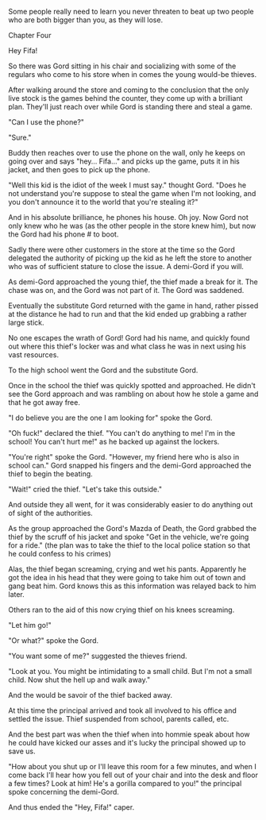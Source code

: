 
 

 

 

 

 

 

 

 

 

 




Some people really need to learn you never threaten to beat up two people who are both bigger than you, as they will lose.













Chapter Four


Hey Fifa!

So there was Gord sitting in his chair and socializing with some of the regulars who come to his store when in comes the young would-be thieves.

After walking around the store and coming to the conclusion that the only live stock is the games behind the counter, they come up with a brilliant plan.  They'll just reach over while Gord is standing there and steal a game.

"Can I use the phone?"

"Sure."

Buddy then reaches over to use the phone on the wall, only he keeps on going over and says "hey… Fifa…" and picks up the game, puts it in his jacket, and then goes to pick up the phone.

"Well this kid is the idiot of the week I must say." thought Gord.  "Does he not understand you're suppose to steal the game when I'm not looking, and you don't announce it to the world that you're stealing it?"

And in his absolute brilliance, he phones his house.  Oh joy.  Now Gord not only knew who he was (as the other people in the store knew him), but now the Gord had his phone # to boot.

Sadly there were other customers in the store at the time so the Gord delegated the authority of picking up the kid as he left the store to another who was of sufficient stature to close the issue.  A demi-Gord if you will.

As demi-Gord approached the young thief, the thief made a break for it.  The chase was on, and the Gord was not part of it.  The Gord was saddened.

Eventually the substitute Gord returned with the game in hand, rather pissed at the distance he had to run and that the kid ended up grabbing a rather large stick.

No one escapes the wrath of Gord!  Gord had his name, and quickly found out where this thief's locker was and what class he was in next using his vast resources.

To the high school went the Gord and the substitute Gord.

Once in the school the thief was quickly spotted and approached.  He didn't see the Gord approach and was rambling on about how he stole a game and that he got away free.

"I do believe you are the one I am looking for" spoke the Gord.

"Oh fuck!" declared the thief.  "You can't do anything to me!  I'm in the school!  You can't hurt me!" as he backed up against the lockers.

"You're right" spoke the Gord.  "However, my friend here who is also in school can."  Gord snapped his fingers and the demi-Gord approached the thief to begin the beating.

"Wait!" cried the thief.  "Let's take this outside."

And outside they all went, for it was considerably easier to do anything out of sight of the authorities.

As the group approached the Gord's Mazda of Death, the Gord grabbed the thief by the scruff of his jacket and spoke "Get in the vehicle, we're going for a ride."  (the plan was to take the thief to the local police station so that he could confess to his crimes)

Alas, the thief began screaming, crying and wet his pants.  Apparently he got the idea in his head that they were going to take him out of town and gang beat him.  Gord knows this as this information was relayed back to him later.

Others ran to the aid of this now crying thief on his knees screaming.  

"Let him go!"

"Or what?" spoke the Gord.

"You want some of me?" suggested the thieves friend.

"Look at you.  You might be intimidating to a small child.  But I'm not a small child.  Now shut the hell up and walk away."

And the would be savoir of the thief backed away.

At this time the principal arrived and took all involved to his office and settled the issue.  Thief suspended from school, parents called, etc.  

And the best part was when the thief when into hommie speak about how he could have kicked our asses and it's lucky the principal showed up to save us.

"How about you shut up or I'll leave this room for a few minutes, and when I come back I'll hear how you fell out of your chair and into the desk and floor a few times?  Look at him!  He's a gorilla compared to you!" the principal spoke concerning the demi-Gord.

And thus ended the "Hey, Fifa!" caper.

 

 

 
 
